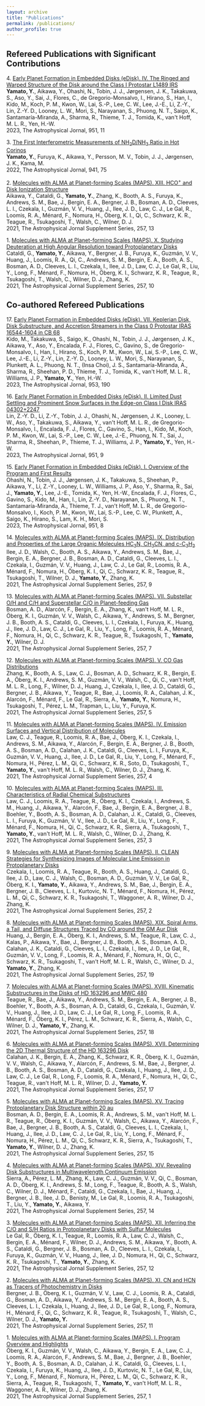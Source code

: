 ```yaml
---
layout: archive
title: "Publications"
permalink: /publications/
author_profile: true
---
```



## Refereed Publications with Significant Contributions

4\. [Early Planet Formation in Embedded Disks (eDisk). IV. The Ringed and Warped Structure of the Disk around the Class I Protostar L1489 IRS](https://ui.adsabs.harvard.edu/abs/2023ApJ...951...11Y)  
**Yamato, Y.**, Aikawa, Y., Ohashi, N., Tobin, J. J., J&oslash;rgensen, J. K., Takakuwa, S., Aso, Y., Sai, J., Flores, C., de Gregorio-Monsalvo, I., Hirano, S., Han, I., Kido, M., Koch, P. M., Kwon, W., Lai, S.-P., Lee, C. W., Lee, J.-E., Li, Z.-Y., Lin, Z.-Y. D., Looney, L. W., Mori, S., Narayanan, S., Phuong, N. T., Saigo, K., Santamar&iacute;a-Miranda, A., Sharma, R., Thieme, T. J., Tomida, K., van't Hoff, M. L. R., Yen, H.-W.  
2023, The Astrophysical Jornal, 951, 11

3\. [The First Interferometric Measurements of NH$_2$D/NH$_3$ Ratio in Hot Corinos](https://ui.adsabs.harvard.edu/abs/2022ApJ...941...75Y)  
**Yamato, Y.**, Furuya, K., Aikawa, Y., Persson, M. V., Tobin, J. J., J&oslash;rgensen, J. K., Kama, M.  
2022, The Astrophysical Jornal, 941, 75

2\. [Molecules with ALMA at Planet-forming Scales (MAPS). XIII. HCO$^+$ and Disk Ionization Structure](https://ui.adsabs.harvard.edu/abs/2021ApJS..257...13A)  
Aikawa, Y., Cataldi, G., **Yamato, Y.**, Zhang, K., Booth, A. S., Furuya, K., Andrews, S. M., Bae, J., Bergin, E. A., Bergner, J. B., Bosman, A. D., Cleeves, L. I., Czekala, I., Guzm&aacute;n, V. V., Huang, J., Ilee, J. D., Law, C. J., Le Gal, R., Loomis, R. A., M&eacute;nard, F., Nomura, H., &Ouml;berg, K. I., Qi, C., Schwarz, K. R., Teague, R., Tsukagoshi, T., Walsh, C., Wilner, D. J.  
2021, The Astrophysical Jornal Supplement Series, 257, 13

1\. [Molecules with ALMA at Planet-forming Scales (MAPS). X. Studying Deuteration at High Angular Resolution toward Protoplanetary Disks](https://ui.adsabs.harvard.edu/abs/2021ApJS..257...10C)  
Cataldi, G., **Yamato, Y.**, Aikawa, Y., Bergner, J. B., Furuya, K., Guzm&aacute;n, V. V., Huang, J., Loomis, R. A., Qi, C., Andrews, S. M., Bergin, E. A., Booth, A. S., Bosman, A. D., Cleeves, L. I., Czekala, I., Ilee, J. D., Law, C. J., Le Gal, R., Liu, Y., Long, F., M&eacute;nard, F., Nomura, H., &Ouml;berg, K. I., Schwarz, K. R., Teague, R., Tsukagoshi, T., Walsh, C., Wilner, D. J., Zhang, K.  
2021, The Astrophysical Jornal Supplement Series, 257, 10

## Co-authored Refereed Publications

17\. [Early Planet Formation in Embedded Disks (eDisk). VII. Keplerian Disk, Disk Substructure, and Accretion Streamers in the Class 0 Protostar IRAS 16544-1604 in CB 68](https://ui.adsabs.harvard.edu/abs/2023ApJ...953..190K)  
Kido, M., Takakuwa, S., Saigo, K., Ohashi, N., Tobin, J. J., J&oslash;rgensen, J. K., Aikawa, Y., Aso, Y., Encalada, F. J., Flores, C., Gavino, S., de Gregorio-Monsalvo, I., Han, I., Hirano, S., Koch, P. M., Kwon, W., Lai, S.-P., Lee, C. W., Lee, J.-E., Li, Z.-Y., Lin, Z.-Y. D., Looney, L. W., Mori, S., Narayanan, S., Plunkett, A. L., Phuong, N. T., (Insa Choi), J. S., Santamar&iacute;a-Miranda, A., Sharma, R., Sheehan, P. D., Thieme, T. J., Tomida, K., van't Hoff, M. L. R., Williams, J. P., **Yamato, Y.**, Yen, H.-W.  
2023, The Astrophysical Jornal, 953, 190

16\. [Early Planet Formation in Embedded Disks (eDisk). II. Limited Dust Settling and Prominent Snow Surfaces in the Edge-on Class I Disk IRAS 04302+2247](https://ui.adsabs.harvard.edu/abs/2023ApJ...951....9L)  
Lin, Z.-Y. D., Li, Z.-Y., Tobin, J. J., Ohashi, N., J&oslash;rgensen, J. K., Looney, L. W., Aso, Y., Takakuwa, S., Aikawa, Y., van't Hoff, M. L. R., de Gregorio-Monsalvo, I., Encalada, F. J., Flores, C., Gavino, S., Han, I., Kido, M., Koch, P. M., Kwon, W., Lai, S.-P., Lee, C. W., Lee, J.-E., Phuong, N. T., Sai, J., Sharma, R., Sheehan, P., Thieme, T. J., Williams, J. P., **Yamato, Y.**, Yen, H.-W.  
2023, The Astrophysical Jornal, 951, 9

15\. [Early Planet Formation in Embedded Disks (eDisk). I. Overview of the Program and First Results](https://ui.adsabs.harvard.edu/abs/2023ApJ...951....8O)  
Ohashi, N., Tobin, J. J., J&oslash;rgensen, J. K., Takakuwa, S., Sheehan, P., Aikawa, Y., Li, Z.-Y., Looney, L. W., Williams, J. P., Aso, Y., Sharma, R., Sai, J., **Yamato, Y.**, Lee, J.-E., Tomida, K., Yen, H.-W., Encalada, F. J., Flores, C., Gavino, S., Kido, M., Han, I., Lin, Z.-Y. D., Narayanan, S., Phuong, N. T., Santamar&iacute;a-Miranda, A., Thieme, T. J., van't Hoff, M. L. R., de Gregorio-Monsalvo, I., Koch, P. M., Kwon, W., Lai, S.-P., Lee, C. W., Plunkett, A., Saigo, K., Hirano, S., Lam, K. H., Mori, S.  
2023, The Astrophysical Jornal, 951, 8

14\. [Molecules with ALMA at Planet-forming Scales (MAPS). IX. Distribution and Properties of the Large Organic Molecules HC$_3$N, CH$_3$CN, and c-C$_3$H$_2$](https://ui.adsabs.harvard.edu/abs/2021ApJS..257....9I)  
Ilee, J. D., Walsh, C., Booth, A. S., Aikawa, Y., Andrews, S. M., Bae, J., Bergin, E. A., Bergner, J. B., Bosman, A. D., Cataldi, G., Cleeves, L. I., Czekala, I., Guzm&aacute;n, V. V., Huang, J., Law, C. J., Le Gal, R., Loomis, R. A., M&eacute;nard, F., Nomura, H., &Ouml;berg, K. I., Qi, C., Schwarz, K. R., Teague, R., Tsukagoshi, T., Wilner, D. J., **Yamato, Y.**, Zhang, K.  
2021, The Astrophysical Jornal Supplement Series, 257, 9

13\. [Molecules with ALMA at Planet-forming Scales (MAPS). VII. Substellar O/H and C/H and Superstellar C/O in Planet-feeding Gas](https://ui.adsabs.harvard.edu/abs/2021ApJS..257....7B)  
Bosman, A. D., Alarc&oacute;n, F., Bergin, E. A., Zhang, K., van't Hoff, M. L. R., &Ouml;berg, K. I., Guzm&aacute;n, V. V., Walsh, C., Aikawa, Y., Andrews, S. M., Bergner, J. B., Booth, A. S., Cataldi, G., Cleeves, L. I., Czekala, I., Furuya, K., Huang, J., Ilee, J. D., Law, C. J., Le Gal, R., Liu, Y., Long, F., Loomis, R. A., M&eacute;nard, F., Nomura, H., Qi, C., Schwarz, K. R., Teague, R., Tsukagoshi, T., **Yamato, Y.**, Wilner, D. J.  
2021, The Astrophysical Jornal Supplement Series, 257, 7

12\. [Molecules with ALMA at Planet-forming Scales (MAPS). V. CO Gas Distributions](https://ui.adsabs.harvard.edu/abs/2021ApJS..257....5Z)  
Zhang, K., Booth, A. S., Law, C. J., Bosman, A. D., Schwarz, K. R., Bergin, E. A., &Ouml;berg, K. I., Andrews, S. M., Guzm&aacute;n, V. V., Walsh, C., Qi, C., van't Hoff, M. L. R., Long, F., Wilner, D. J., Huang, J., Czekala, I., Ilee, J. D., Cataldi, G., Bergner, J. B., Aikawa, Y., Teague, R., Bae, J., Loomis, R. A., Calahan, J. K., Alarc&oacute;n, F., M&eacute;nard, F., Le Gal, R., Sierra, A., **Yamato, Y.**, Nomura, H., Tsukagoshi, T., P&eacute;rez, L. M., Trapman, L., Liu, Y., Furuya, K.  
2021, The Astrophysical Jornal Supplement Series, 257, 5

11\. [Molecules with ALMA at Planet-forming Scales (MAPS). IV. Emission Surfaces and Vertical Distribution of Molecules](https://ui.adsabs.harvard.edu/abs/2021ApJS..257....4L)  
Law, C. J., Teague, R., Loomis, R. A., Bae, J., &Ouml;berg, K. I., Czekala, I., Andrews, S. M., Aikawa, Y., Alarc&oacute;n, F., Bergin, E. A., Bergner, J. B., Booth, A. S., Bosman, A. D., Calahan, J. K., Cataldi, G., Cleeves, L. I., Furuya, K., Guzm&aacute;n, V. V., Huang, J., Ilee, J. D., Le Gal, R., Liu, Y., Long, F., M&eacute;nard, F., Nomura, H., P&eacute;rez, L. M., Qi, C., Schwarz, K. R., Soto, D., Tsukagoshi, T., **Yamato, Y.**, van't Hoff, M. L. R., Walsh, C., Wilner, D. J., Zhang, K.  
2021, The Astrophysical Jornal Supplement Series, 257, 4

10\. [Molecules with ALMA at Planet-forming Scales (MAPS). III. Characteristics of Radial Chemical Substructures](https://ui.adsabs.harvard.edu/abs/2021ApJS..257....3L)  
Law, C. J., Loomis, R. A., Teague, R., &Ouml;berg, K. I., Czekala, I., Andrews, S. M., Huang, J., Aikawa, Y., Alarc&oacute;n, F., Bae, J., Bergin, E. A., Bergner, J. B., Boehler, Y., Booth, A. S., Bosman, A. D., Calahan, J. K., Cataldi, G., Cleeves, L. I., Furuya, K., Guzm&aacute;n, V. V., Ilee, J. D., Le Gal, R., Liu, Y., Long, F., M&eacute;nard, F., Nomura, H., Qi, C., Schwarz, K. R., Sierra, A., Tsukagoshi, T., **Yamato, Y.**, van't Hoff, M. L. R., Walsh, C., Wilner, D. J., Zhang, K.  
2021, The Astrophysical Jornal Supplement Series, 257, 3

9\. [Molecules with ALMA at Planet-forming Scales (MAPS). II. CLEAN Strategies for Synthesizing Images of Molecular Line Emission in Protoplanetary Disks](https://ui.adsabs.harvard.edu/abs/2021ApJS..257....2C)  
Czekala, I., Loomis, R. A., Teague, R., Booth, A. S., Huang, J., Cataldi, G., Ilee, J. D., Law, C. J., Walsh, C., Bosman, A. D., Guzm&aacute;n, V. V., Le Gal, R., &Ouml;berg, K. I., **Yamato, Y.**, Aikawa, Y., Andrews, S. M., Bae, J., Bergin, E. A., Bergner, J. B., Cleeves, L. I., Kurtovic, N. T., M&eacute;nard, F., Nomura, H., P&eacute;rez, L. M., Qi, C., Schwarz, K. R., Tsukagoshi, T., Waggoner, A. R., Wilner, D. J., Zhang, K.  
2021, The Astrophysical Jornal Supplement Series, 257, 2

8\. [Molecules with ALMA at Planet-forming Scales (MAPS). XIX. Spiral Arms, a Tail, and Diffuse Structures Traced by CO around the GM Aur Disk](https://ui.adsabs.harvard.edu/abs/2021ApJS..257...19H)  
Huang, J., Bergin, E. A., &Ouml;berg, K. I., Andrews, S. M., Teague, R., Law, C. J., Kalas, P., Aikawa, Y., Bae, J., Bergner, J. B., Booth, A. S., Bosman, A. D., Calahan, J. K., Cataldi, G., Cleeves, L. I., Czekala, I., Ilee, J. D., Le Gal, R., Guzm&aacute;n, V. V., Long, F., Loomis, R. A., M&eacute;nard, F., Nomura, H., Qi, C., Schwarz, K. R., Tsukagoshi, T., van't Hoff, M. L. R., Walsh, C., Wilner, D. J., **Yamato, Y.**, Zhang, K.  
2021, The Astrophysical Jornal Supplement Series, 257, 19

7\. [Molecules with ALMA at Planet-forming Scales (MAPS). XVIII. Kinematic Substructures in the Disks of HD 163296 and MWC 480](https://ui.adsabs.harvard.edu/abs/2021ApJS..257...18T)  
Teague, R., Bae, J., Aikawa, Y., Andrews, S. M., Bergin, E. A., Bergner, J. B., Boehler, Y., Booth, A. S., Bosman, A. D., Cataldi, G., Czekala, I., Guzm&aacute;n, V. V., Huang, J., Ilee, J. D., Law, C. J., Le Gal, R., Long, F., Loomis, R. A., M&eacute;nard, F., &Ouml;berg, K. I., P&eacute;rez, L. M., Schwarz, K. R., Sierra, A., Walsh, C., Wilner, D. J., **Yamato, Y.**, Zhang, K.  
2021, The Astrophysical Jornal Supplement Series, 257, 18

6\. [Molecules with ALMA at Planet-forming Scales (MAPS). XVII. Determining the 2D Thermal Structure of the HD 163296 Disk](https://ui.adsabs.harvard.edu/abs/2021ApJS..257...17C)  
Calahan, J. K., Bergin, E. A., Zhang, K., Schwarz, K. R., &Ouml;berg, K. I., Guzm&aacute;n, V. V., Walsh, C., Aikawa, Y., Alarc&oacute;n, F., Andrews, S. M., Bae, J., Bergner, J. B., Booth, A. S., Bosman, A. D., Cataldi, G., Czekala, I., Huang, J., Ilee, J. D., Law, C. J., Le Gal, R., Long, F., Loomis, R. A., M&eacute;nard, F., Nomura, H., Qi, C., Teague, R., van't Hoff, M. L. R., Wilner, D. J., **Yamato, Y.**  
2021, The Astrophysical Jornal Supplement Series, 257, 17

5\. [Molecules with ALMA at Planet-forming Scales (MAPS). XV. Tracing Protoplanetary Disk Structure within 20 au](https://ui.adsabs.harvard.edu/abs/2021ApJS..257...15B)  
Bosman, A. D., Bergin, E. A., Loomis, R. A., Andrews, S. M., van't Hoff, M. L. R., Teague, R., &Ouml;berg, K. I., Guzm&aacute;n, V. V., Walsh, C., Aikawa, Y., Alarc&oacute;n, F., Bae, J., Bergner, J. B., Booth, A. S., Cataldi, G., Cleeves, L. I., Czekala, I., Huang, J., Ilee, J. D., Law, C. J., Le Gal, R., Liu, Y., Long, F., M&eacute;nard, F., Nomura, H., P&eacute;rez, L. M., Qi, C., Schwarz, K. R., Sierra, A., Tsukagoshi, T., **Yamato, Y.**, Wilner, D. J., Zhang, K.  
2021, The Astrophysical Jornal Supplement Series, 257, 15

4\. [Molecules with ALMA at Planet-forming Scales (MAPS). XIV. Revealing Disk Substructures in Multiwavelength Continuum Emission](https://ui.adsabs.harvard.edu/abs/2021ApJS..257...14S)  
Sierra, A., P&eacute;rez, L. M., Zhang, K., Law, C. J., Guzm&aacute;n, V. V., Qi, C., Bosman, A. D., &Ouml;berg, K. I., Andrews, S. M., Long, F., Teague, R., Booth, A. S., Walsh, C., Wilner, D. J., M&eacute;nard, F., Cataldi, G., Czekala, I., Bae, J., Huang, J., Bergner, J. B., Ilee, J. D., Benisty, M., Le Gal, R., Loomis, R. A., Tsukagoshi, T., Liu, Y., **Yamato, Y.**, Aikawa, Y.  
2021, The Astrophysical Jornal Supplement Series, 257, 14

3\. [Molecules with ALMA at Planet-forming Scales (MAPS). XII. Inferring the C/O and S/H Ratios in Protoplanetary Disks with Sulfur Molecules](https://ui.adsabs.harvard.edu/abs/2021ApJS..257...12L)  
Le Gal, R., &Ouml;berg, K. I., Teague, R., Loomis, R. A., Law, C. J., Walsh, C., Bergin, E. A., M&eacute;nard, F., Wilner, D. J., Andrews, S. M., Aikawa, Y., Booth, A. S., Cataldi, G., Bergner, J. B., Bosman, A. D., Cleeves, L. I., Czekala, I., Furuya, K., Guzm&aacute;n, V. V., Huang, J., Ilee, J. D., Nomura, H., Qi, C., Schwarz, K. R., Tsukagoshi, T., **Yamato, Y.**, Zhang, K.  
2021, The Astrophysical Jornal Supplement Series, 257, 12

2\. [Molecules with ALMA at Planet-forming Scales (MAPS). XI. CN and HCN as Tracers of Photochemistry in Disks](https://ui.adsabs.harvard.edu/abs/2021ApJS..257...11B)  
Bergner, J. B., &Ouml;berg, K. I., Guzm&aacute;n, V. V., Law, C. J., Loomis, R. A., Cataldi, G., Bosman, A. D., Aikawa, Y., Andrews, S. M., Bergin, E. A., Booth, A. S., Cleeves, L. I., Czekala, I., Huang, J., Ilee, J. D., Le Gal, R., Long, F., Nomura, H., M&eacute;nard, F., Qi, C., Schwarz, K. R., Teague, R., Tsukagoshi, T., Walsh, C., Wilner, D. J., **Yamato, Y.**  
2021, The Astrophysical Jornal Supplement Series, 257, 11

1\. [Molecules with ALMA at Planet-forming Scales (MAPS). I. Program Overview and Highlights](https://ui.adsabs.harvard.edu/abs/2021ApJS..257....1O)  
&Ouml;berg, K. I., Guzm&aacute;n, V. V., Walsh, C., Aikawa, Y., Bergin, E. A., Law, C. J., Loomis, R. A., Alarc&oacute;n, F., Andrews, S. M., Bae, J., Bergner, J. B., Boehler, Y., Booth, A. S., Bosman, A. D., Calahan, J. K., Cataldi, G., Cleeves, L. I., Czekala, I., Furuya, K., Huang, J., Ilee, J. D., Kurtovic, N. T., Le Gal, R., Liu, Y., Long, F., M&eacute;nard, F., Nomura, H., P&eacute;rez, L. M., Qi, C., Schwarz, K. R., Sierra, A., Teague, R., Tsukagoshi, T., **Yamato, Y.**, van't Hoff, M. L. R., Waggoner, A. R., Wilner, D. J., Zhang, K.  
2021, The Astrophysical Jornal Supplement Series, 257, 1

